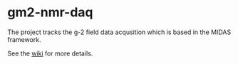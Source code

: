 # gm2-nmr-daq

The project tracks the g-2 field data acqusition which is based in the MIDAS framework.

See the [wiki](https://github.com/uwmuonlab/gm2-nmr-daq/wiki/Home) for more details.



